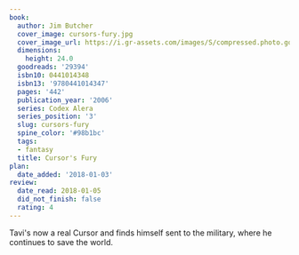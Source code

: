 ```yaml
---
book:
  author: Jim Butcher
  cover_image: cursors-fury.jpg
  cover_image_url: https://i.gr-assets.com/images/S/compressed.photo.goodreads.com/books/1388360145l/29394.jpg
  dimensions:
    height: 24.0
  goodreads: '29394'
  isbn10: 0441014348
  isbn13: '9780441014347'
  pages: '442'
  publication_year: '2006'
  series: Codex Alera
  series_position: '3'
  slug: cursors-fury
  spine_color: '#98b1bc'
  tags:
  - fantasy
  title: Cursor's Fury
plan:
  date_added: '2018-01-03'
review:
  date_read: 2018-01-05
  did_not_finish: false
  rating: 4
---
```


Tavi's now a real Cursor and finds himself sent to the military, where he continues to save the world.
